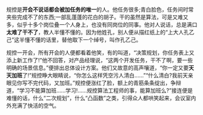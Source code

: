规控是**开会不说话都会被加任务的唯一**的人。他任务很多;青白脸色，任务间时常夹些完成不了的东西;一部乱蓬蓬的花白的胡子。干的虽然是算法，可是又难又多，似乎十多个岗位叠一个人身上，也没有同岗位的同事。他对人说话，总是满口**太难了干不了**，教人半懂不懂的。因为他姓孔，别人便从描红纸上的“上大人孔乙己”这半懂不懂的话里，替他取下一个绰号，叫作孔乙己。


规控一开会，所有开会的人便都看着他笑，有的叫道，“决策规划，你任务表上又添上新工作了!”他不回答，对产品经理说，“这两个开发任务，干不了啊，要一些明确的场景信息。”便排出总体设计方案。他们又故意的高声嚷道，“你一定又要**天天加班**了!”规控睁大眼睛说，“你怎么这样凭空污人清白……”“什么清白?我前天亲眼见你写不完代码，又加班。”规控便涨红了脸，额上的青筋条条绽出，争辩道，“学习不能算加班……学习!……规控算法工程师的事，能算加班么?”接连便是难懂的话，什么“二次规划”，什么“凸函数”之类，引得众人都哄笑起来，会议室内外充满了快活的空气。
